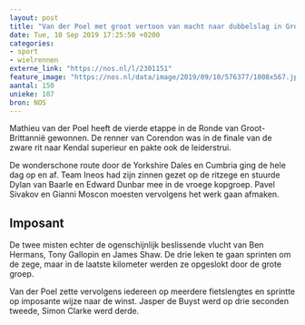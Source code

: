 ```yaml
---
layout: post
title: "Van der Poel met groot vertoon van macht naar dubbelslag in Groot-Brittannië"
date: Tue, 10 Sep 2019 17:25:50 +0200
categories: 
- sport 
- wielrennen 
externe_link: "https://nos.nl/l/2301151"
feature_image: "https://nos.nl/data/image/2019/09/10/576377/1008x567.jpg"
aantal: 150
unieke: 107
bron: NOS
---
```


<p>Mathieu van der Poel heeft de vierde etappe in de Ronde van Groot-Brittannië gewonnen. De renner van Corendon was in de finale van de zware rit naar Kendal superieur en pakte ook de leiderstrui.</p>
<p>De wonderschone route door de Yorkshire Dales en Cumbria ging de hele dag op en af. Team Ineos had zijn zinnen gezet op de ritzege en stuurde Dylan van Baarle en Edward Dunbar mee in de vroege kopgroep. Pavel Sivakov en Gianni Moscon moesten vervolgens het werk gaan afmaken.</p>
<h2>Imposant</h2>
<p>De twee misten echter de ogenschijnlijk beslissende vlucht van Ben Hermans, Tony Gallopin en James Shaw. De drie leken te gaan sprinten om de zege, maar in de laatste kilometer werden ze opgeslokt door de grote groep.</p>
<p>Van der Poel zette vervolgens iedereen op meerdere fietslengtes en sprintte op imposante wijze naar de winst. Jasper de Buyst werd op drie seconden tweede, Simon Clarke werd derde.</p>
